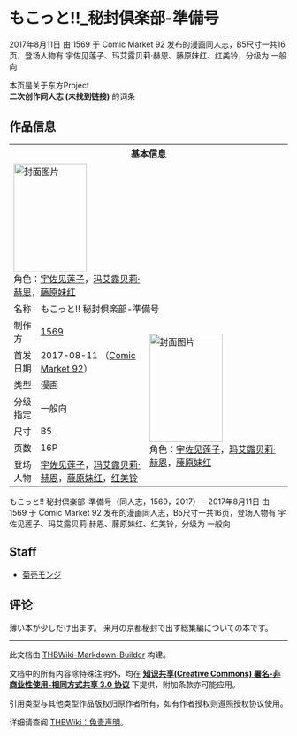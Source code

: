 # もこっと!!_秘封倶楽部-準備号

<!-- source html: G:\repos\THBWiki-Markdown-Builder\THBWikiMarkdown\Temp\main\7\77\ns0%3A%E3%82%82%E3%81%93%E3%81%A3%E3%81%A8%21%21_%E7%A7%98%E5%B0%81%E5%80%B6%E6%A5%BD%E9%83%A8-%E6%BA%96%E5%82%99%E5%8F%B7.html -->

2017年8月11日 由 1569 于 Comic Market 92 发布的漫画同人志，B5尺寸一共16页，登场人物有 宇佐见莲子、玛艾露贝莉·赫恩、藤原妹红、红美铃，分级为 一般向

本页是关于东方Project  
 **二次创作同人志 (未找到链接)** 的词条

## 作品信息

<table><tbody><tr><th colspan="3">基本信息</th></tr><tr><td class="cover-artwork-mobile" colspan="2"><a href="./文件-もこっと!!_秘封倶楽部-準備号封面.jpg.md" class="image" title="封面图片"><img alt="封面图片" src="https://upload.thwiki.cc/thumb/b/b0/%E3%82%82%E3%81%93%E3%81%A3%E3%81%A8%21%21_%E7%A7%98%E5%B0%81%E5%80%B6%E6%A5%BD%E9%83%A8-%E6%BA%96%E5%82%99%E5%8F%B7%E5%B0%81%E9%9D%A2.jpg/132px-%E3%82%82%E3%81%93%E3%81%A3%E3%81%A8%21%21_%E7%A7%98%E5%B0%81%E5%80%B6%E6%A5%BD%E9%83%A8-%E6%BA%96%E5%82%99%E5%8F%B7%E5%B0%81%E9%9D%A2.jpg" decoding="async" loading="lazy" width="132" height="196" srcset="https://upload.thwiki.cc/thumb/b/b0/%E3%82%82%E3%81%93%E3%81%A3%E3%81%A8%21%21_%E7%A7%98%E5%B0%81%E5%80%B6%E6%A5%BD%E9%83%A8-%E6%BA%96%E5%82%99%E5%8F%B7%E5%B0%81%E9%9D%A2.jpg/198px-%E3%82%82%E3%81%93%E3%81%A3%E3%81%A8%21%21_%E7%A7%98%E5%B0%81%E5%80%B6%E6%A5%BD%E9%83%A8-%E6%BA%96%E5%82%99%E5%8F%B7%E5%B0%81%E9%9D%A2.jpg 1.5x, https://upload.thwiki.cc/thumb/b/b0/%E3%82%82%E3%81%93%E3%81%A3%E3%81%A8%21%21_%E7%A7%98%E5%B0%81%E5%80%B6%E6%A5%BD%E9%83%A8-%E6%BA%96%E5%82%99%E5%8F%B7%E5%B0%81%E9%9D%A2.jpg/263px-%E3%82%82%E3%81%93%E3%81%A3%E3%81%A8%21%21_%E7%A7%98%E5%B0%81%E5%80%B6%E6%A5%BD%E9%83%A8-%E6%BA%96%E5%82%99%E5%8F%B7%E5%B0%81%E9%9D%A2.jpg 2x" data-file-width="538" data-file-height="800"></a><div class="cover-char">角色：<a href="./宇佐见莲子.md" title="宇佐见莲子">宇佐见莲子</a>，<a href="./玛艾露贝莉·赫恩.md" title="玛艾露贝莉·赫恩">玛艾露贝莉·赫恩</a>，<a href="./藤原妹红.md" title="藤原妹红">藤原妹红</a></div></td>
</tr><tr><td class="label">名称</td><td colspan="2"> もこっと!! 秘封倶楽部-準備号 </td></tr><tr><td class="label">制作方</td><td><a href="./1569.md" title="1569">1569</a></td><td class="cover-artwork" rowspan="7" style="min-width:196px;"><a href="./文件-もこっと!!_秘封倶楽部-準備号封面.jpg.md" class="image" title="封面图片"><img alt="封面图片" src="https://upload.thwiki.cc/thumb/b/b0/%E3%82%82%E3%81%93%E3%81%A3%E3%81%A8%21%21_%E7%A7%98%E5%B0%81%E5%80%B6%E6%A5%BD%E9%83%A8-%E6%BA%96%E5%82%99%E5%8F%B7%E5%B0%81%E9%9D%A2.jpg/132px-%E3%82%82%E3%81%93%E3%81%A3%E3%81%A8%21%21_%E7%A7%98%E5%B0%81%E5%80%B6%E6%A5%BD%E9%83%A8-%E6%BA%96%E5%82%99%E5%8F%B7%E5%B0%81%E9%9D%A2.jpg" decoding="async" loading="lazy" width="132" height="196" srcset="https://upload.thwiki.cc/thumb/b/b0/%E3%82%82%E3%81%93%E3%81%A3%E3%81%A8%21%21_%E7%A7%98%E5%B0%81%E5%80%B6%E6%A5%BD%E9%83%A8-%E6%BA%96%E5%82%99%E5%8F%B7%E5%B0%81%E9%9D%A2.jpg/198px-%E3%82%82%E3%81%93%E3%81%A3%E3%81%A8%21%21_%E7%A7%98%E5%B0%81%E5%80%B6%E6%A5%BD%E9%83%A8-%E6%BA%96%E5%82%99%E5%8F%B7%E5%B0%81%E9%9D%A2.jpg 1.5x, https://upload.thwiki.cc/thumb/b/b0/%E3%82%82%E3%81%93%E3%81%A3%E3%81%A8%21%21_%E7%A7%98%E5%B0%81%E5%80%B6%E6%A5%BD%E9%83%A8-%E6%BA%96%E5%82%99%E5%8F%B7%E5%B0%81%E9%9D%A2.jpg/263px-%E3%82%82%E3%81%93%E3%81%A3%E3%81%A8%21%21_%E7%A7%98%E5%B0%81%E5%80%B6%E6%A5%BD%E9%83%A8-%E6%BA%96%E5%82%99%E5%8F%B7%E5%B0%81%E9%9D%A2.jpg 2x" data-file-width="538" data-file-height="800"></a><div class="cover-char">角色：<a href="./宇佐见莲子.md" title="宇佐见莲子">宇佐见莲子</a>，<a href="./玛艾露贝莉·赫恩.md" title="玛艾露贝莉·赫恩">玛艾露贝莉·赫恩</a>，<a href="./藤原妹红.md" title="藤原妹红">藤原妹红</a></div></td>
</tr><tr><td class="label">首发日期</td><td>2017-08-11&#160;（<a href="/展会作品列表?e=Comic+Market%2392">Comic Market 92</a>）</td></tr><tr><td class="label">类型</td><td>漫画</td></tr><tr><td class="label">分级指定</td><td>一般向</td></tr><tr><td class="label">尺寸</td><td>B5</td></tr><tr><td class="label">页数</td><td>16P</td></tr><tr><td class="label">登场人物</td><td><a href="./宇佐见莲子.md" title="宇佐见莲子">宇佐见莲子</a>，<a href="./玛艾露贝莉·赫恩.md" title="玛艾露贝莉·赫恩">玛艾露贝莉·赫恩</a>，<a href="./藤原妹红.md" title="藤原妹红">藤原妹红</a>，<a href="./红美铃.md" title="红美铃">红美铃</a></td></tr></tbody></table>

もこっと!! 秘封倶楽部-準備号（同人志，1569，2017） - 2017年8月11日 由 1569 于 Comic Market 92 发布的漫画同人志，B5尺寸一共16页，登场人物有 宇佐见莲子、玛艾露贝莉·赫恩、藤原妹红、红美铃，分级为 一般向

## Staff
- [菊壱モンジ](./菊壱モンジ.md)


## 评论
  
薄い本が少しだけ出ます。
来月の京都秘封で出す総集編についての本です。
  
  
  

  





---

此文档由 [THBWiki-Markdown-Builder](https://github.com/Delsin-Yu/THBWiki-Markdown-Builder) 构建。

文档中的所有内容除特殊注明外，均在 [**知识共享(Creative Commons) 署名-非商业性使用-相同方式共享 3.0 协议**](https://creativecommons.org/licenses/by-sa/3.0/deed.zh-hans) 下提供，附加条款亦可能应用。

引用类型与其他类型作品版权归原作者所有，如有作者授权则遵照授权协议使用。

详细请查阅 [THBWiki：免责声明](https://thbwiki.cc/THBWiki:%E5%85%8D%E8%B4%A3%E5%A3%B0%E6%98%8E)。

